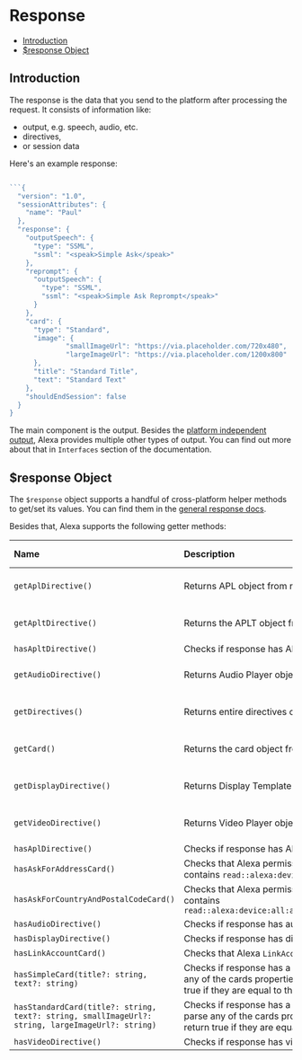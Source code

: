 # Response

* [Introduction](#introduction)
* [$response Object](#response-object)

## Introduction

The response is the data that you send to the platform after processing the request. It consists of information like:

* output, e.g. speech, audio, etc.
* directives,
* or session data

Here's an example response:

```js

```{
  "version": "1.0",
  "sessionAttributes": {
    "name": "Paul"
  },
  "response": {
    "outputSpeech": {
      "type": "SSML",
      "ssml": "<speak>Simple Ask</speak>"
    },
    "reprompt": {
      "outputSpeech": {
        "type": "SSML",
        "ssml": "<speak>Simple Ask Reprompt</speak>"
      }
    },
    "card": {
      "type": "Standard",
      "image": {
              "smallImageUrl": "https://via.placeholder.com/720x480",
              "largeImageUrl": "https://via.placeholder.com/1200x800"
      },
      "title": "Standard Title",
      "text": "Standard Text"
    },
    "shouldEndSession": false
  }
}
```

The main component is the output. Besides the [platform independent output](https://www.jovo.tech/docs/output), Alexa provides multiple other types of output. You can find out more about that in `Interfaces` section of the documentation.

## $response Object

The `$response` object supports a handful of cross-platform helper methods to get/set its values. You can find them in the [general response docs](https://www.jovo.tech/docs/requests-responses/response#cross-platform-methods).

Besides that, Alexa supports the following getter methods:

Name | Description | Return Value
:--- | :--- | :---
`getAplDirective()` | Returns APL object from response. | APL object or undefined
`getApltDirective()` | Returns the APLT object from response. | APLT object or undefined
`hasApltDirective()` | Checks if response has APLT directive. | boolean
`getAudioDirective()` | Returns Audio Player object from response. | Audio object or undefined
`getDirectives()` | Returns entire directives object from response. | Directives object or undefined
`getCard()` | Returns the card object from response. | Card object or undefined
`getDisplayDirective()` | Returns Display Template object from response. | Display object or undefined
`getVideoDirective()` | Returns Video Player object from response. | Video object or undefined
`hasAplDirective()` | Checks if response has APL directive. | boolean
`hasAskForAddressCard()` | Checks that Alexa permissions card is present and contains `read::alexa:device:all:address` | boolean
`hasAskForCountryAndPostalCodeCard()` | Checks that Alexa permissions card is present and contains `read::alexa:device:all:address:country_and_postal_code` | boolean
`hasAudioDirective()` | Checks if response has audio directive. | boolean
`hasDisplayDirective()` | Checks if response has display template directive. | boolean
`hasLinkAccountCard()` | Checks that Alexa `LinkAcount` card is present. | boolean
`hasSimpleCard(title?: string, text?: string)` | Checks if response has a simple Alexa card. If you parse any of the cards properties, the method will only return true if they are equal to the ones in the response. | boolean
`hasStandardCard(title?: string, text?: string, smallImageUrl?: string, largeImageUrl?: string)` | Checks if response has a standard Alexa card. If you parse any of the cards properties, the method will only return true if they are equal to the ones in the response. | boolean
`hasVideoDirective()` | Checks if response has video directive. | boolean
